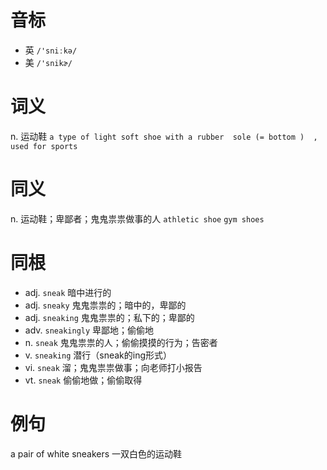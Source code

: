 # 音标

- 英 `/'sniːkə/`
- 美 `/'snikɚ/`

# 词义

n. 运动鞋
`a type of light soft shoe with a rubber  sole (= bottom )  , used for sports`

# 同义

n. 运动鞋；卑鄙者；鬼鬼祟祟做事的人
`athletic shoe` `gym shoes`

# 同根

- adj. `sneak` 暗中进行的
- adj. `sneaky` 鬼鬼祟祟的；暗中的，卑鄙的
- adj. `sneaking` 鬼鬼祟祟的；私下的；卑鄙的
- adv. `sneakingly` 卑鄙地；偷偷地
- n. `sneak` 鬼鬼祟祟的人；偷偷摸摸的行为；告密者
- v. `sneaking` 潜行（sneak的ing形式）
- vi. `sneak` 溜；鬼鬼祟祟做事；向老师打小报告
- vt. `sneak` 偷偷地做；偷偷取得

# 例句

a pair of white sneakers
一双白色的运动鞋


